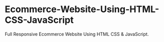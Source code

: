 # Ecommerce-Website-Using-HTML-CSS-JavaScript
Full Responsive Ecommerce Website Using HTML CSS &amp; JavaScript. 

